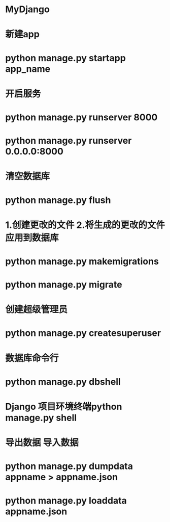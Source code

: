 # MyDjango

# 新建app
# python manage.py startapp app_name

#   开启服务
#   python manage.py runserver 8000
#   python manage.py runserver 0.0.0.0:8000

#   清空数据库
#   python manage.py flush

#   1.创建更改的文件 2.将生成的更改的文件应用到数据库
#   python manage.py makemigrations
#   python manage.py migrate

#   创建超级管理员
#   python manage.py createsuperuser

#   数据库命令行
#   python manage.py dbshell

#   Django 项目环境终端python manage.py shell
#

#   导出数据 导入数据
#   python manage.py dumpdata appname > appname.json
#   python manage.py loaddata appname.json
